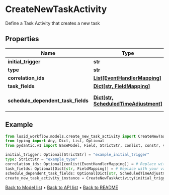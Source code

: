 # CreateNewTaskActivity

Define a Task Activity that creates a new task
## Properties
Name | Type | Description | Notes
------------ | ------------- | ------------- | -------------
**initial_trigger** | **str** | Trigger to supply to all tasks to be made | [optional] 
**type** | **str** | The type of task activity | 
**correlation_ids** | [**List[EventHandlerMapping]**](EventHandlerMapping.md) | The event to correlation ID mappings | [optional] 
**task_fields** | [**Dict[str, FieldMapping]**](FieldMapping.md) | The event to task field mappings | [optional] 
**schedule_dependent_task_fields** | [**Dict[str, ScheduledTimeAdjustment]**](ScheduledTimeAdjustment.md) | The Schedule dependent task field mappings. Only relevant if a Finbourne.Workflow.WebApi.Common.Dto.Json.EventHandlers.ScheduleMatchingPattern is  specified | [optional] 
## Example

```python
from lusid_workflow.models.create_new_task_activity import CreateNewTaskActivity
from typing import Any, Dict, List, Optional
from pydantic.v1 import BaseModel, Field, StrictStr, conlist, constr, validator

initial_trigger: Optional[StrictStr] = "example_initial_trigger"
type: StrictStr = "example_type"
correlation_ids: Optional[conlist(EventHandlerMapping)] = # Replace with your value
task_fields: Optional[Dict[str, FieldMapping]] = # Replace with your value
schedule_dependent_task_fields: Optional[Dict[str, ScheduledTimeAdjustment]] = # Replace with your value
create_new_task_activity_instance = CreateNewTaskActivity(initial_trigger=initial_trigger, type=type, correlation_ids=correlation_ids, task_fields=task_fields, schedule_dependent_task_fields=schedule_dependent_task_fields)

```

[Back to Model list](../README.md#documentation-for-models) &#8226; [Back to API list](../README.md#documentation-for-api-endpoints) &#8226; [Back to README](../README.md)

